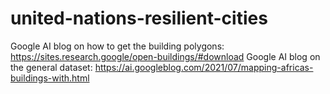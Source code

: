 # united-nations-resilient-cities

Google AI blog on how to get the building polygons: https://sites.research.google/open-buildings/#download
Google AI blog on the general dataset: https://ai.googleblog.com/2021/07/mapping-africas-buildings-with.html